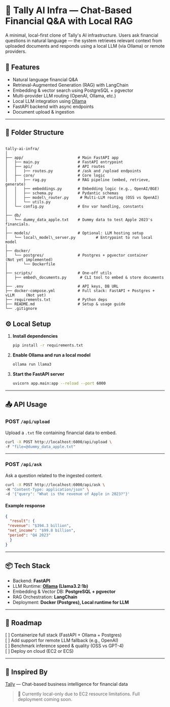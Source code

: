 # 🧠 Tally AI Infra — Chat-Based Financial Q&A with Local RAG

A minimal, local-first clone of Tally's AI infrastructure. Users ask financial questions in natural language — the system retrieves relevant context from uploaded documents and responds using a local LLM (via Ollama) or remote providers.

## 🚀 Features

- Natural language financial Q&A
- Retrieval-Augmented Generation (RAG) with LangChain
- Embedding & vector search using PostgreSQL + pgvector
- Multi-provider LLM routing (OpenAI, Ollama, etc.)
- Local LLM integration using [Ollama](https://ollama.com/)
- FastAPI backend with async endpoints
- Document upload & ingestion

---

## 📁 Folder Structure

```

tally-ai-infra/
│
├── app/                        # Main FastAPI app
│   ├── main.py                 # FastAPI entrypoint
│   ├── api/                    # API routes
│   │   ├── routes.py           # /ask and /upload endpoints
│   ├── core/                   # Core logic
│   │   ├── rag.py              # RAG pipeline (embed, retrieve, generate)
│   │   ├── embeddings.py       # Embedding logic (e.g., OpenAI/BGE)
│   │   ├── schema.py           # Pydantic schemas
│   │   ├── model\_router.py     # Multi-LLM routing (OSS vs OpenAI)
│   │   └── utils.py
│   └── config.py               # Env var handling, constants
│
├── db/
│   └── dummy_data_apple.txt    # Dummy data to test Apple 2023's financials.
│
├── models/                     # Optional: LLM hosting setup
│   └── local\_model\_server.py         # Entrypoint to run local model
│
├── docker/
│   └── postgres/               # Postgres + pgvector container      (Not yet implemented)
│       └── Dockerfile
│
├── scripts/                    # One-off utils
│   ├── embed\_documents.py      # CLI tool to embed & store documents
│
├── .env                        # API keys, DB URL
├── docker-compose.yml          # Full stack: FastAPI + Postgres + vLLM     (Not yet)
├── requirements.txt            # Python deps
├── README.md                   # Setup & usage guide
└── .gitignore

````



## ⚙️ Local Setup

1. **Install dependencies**
   ```bash
   pip install -r requirements.txt
   ```

2. **Enable Ollama and run a local model**

   ```bash
   ollama run llama3
   ```

3. **Start the FastAPI server**

   ```bash
   uvicorn app.main:app --reload --port 6000
   ```

---

## 📤 API Usage

### POST `/api/upload`

Upload a `.txt` file containing financial data to embed.

   ```bash
   curl -X POST http://localhost:6000/api/upload \
  -F "file=@dummy_data_apple.txt"
   ```

---

### POST `/api/ask`

Ask a question related to the ingested content.

   ```bash
   curl -X POST http://localhost:6000/api/ask \
  -H "Content-Type: application/json" \
  -d '{"query": "What is the revenue of Apple in 2023?"}'
   ```

#### Example response

   ```json
   {
     "result": {
    "revenue": "$394.3 billion",
    "net_income": "$99.8 billion",
    "period": "Q4 2023"
     }
   }
   ```

---

## 📦 Tech Stack

* Backend: **FastAPI**
* LLM Runtime: **[Ollama](https://ollama.com)  (Llama3.2:1b)**
* Embedding & Vector DB: **PostgreSQL + pgvector**
* RAG Orchestration: **LangChain**
* Deployment: **Docker (Postgres), Local runtime for LLM**

---

## 📝 Roadmap

[ ] Containerize full stack (FastAPI + Ollama + Postgres) <br>
[ ] Add support for remote LLM fallback (e.g., OpenAI) <br>
[ ] Benchmark inference speed & quality (OSS vs GPT-4) <br>
[ ] Deploy on cloud (EC2 or ECS) <br>

---

## 🧠 Inspired By

[Tally](https://asktally.com/) — Chat-based business intelligence for financial data

> 📌 Currently local-only due to EC2 resource limitations. Full deployment coming soon.
